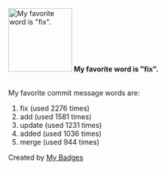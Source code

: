 <img src="https://my-badges.github.io/my-badges/favorite-word.png" alt="My favorite word is &quot;fix&quot;." title="My favorite word is &quot;fix&quot;." width="128">
<strong>My favorite word is &quot;fix&quot;.</strong>
<br><br>

My favorite commit message words are:

1. fix (used 2276 times)
2. add (used 1581 times)
3. update (used 1231 times)
4. added (used 1036 times)
5. merge (used 944 times)


Created by <a href="https://github.com/my-badges/my-badges">My Badges</a>